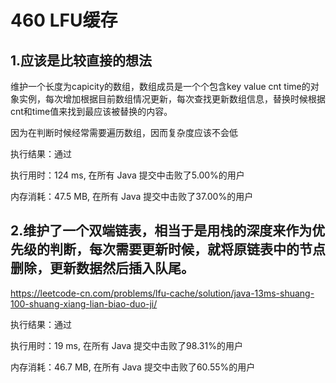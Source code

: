 <!--
 * @Descripttion: 
 * @version: 
 * @Author: 32353
 * @Date: 2021-04-12 09:01:28
 * @LastEditors: 32353
 * @LastEditTime: 2021-04-12 09:01:30
-->

# 460 LFU缓存

## 1.应该是比较直接的想法

维护一个长度为capicity的数组，数组成员是一个个包含key value cnt time的对象实例，每次增加根据目前数组情况更新，每次查找更新数组信息，替换时候根据cnt和time值来找到最应该被替换的内容。

因为在判断时候经常需要遍历数组，因而复杂度应该不会低

执行结果：通过

执行用时：124 ms, 在所有 Java 提交中击败了5.00%的用户

内存消耗：47.5 MB, 在所有 Java 提交中击败了37.00%的用户

## 2.维护了一个双端链表，相当于是用栈的深度来作为优先级的判断，每次需要更新时候，就将原链表中的节点删除，更新数据然后插入队尾。

https://leetcode-cn.com/problems/lfu-cache/solution/java-13ms-shuang-100-shuang-xiang-lian-biao-duo-ji/

执行结果：通过

执行用时：19 ms, 在所有 Java 提交中击败了98.31%的用户

内存消耗：46.7 MB, 在所有 Java 提交中击败了60.55%的用户
